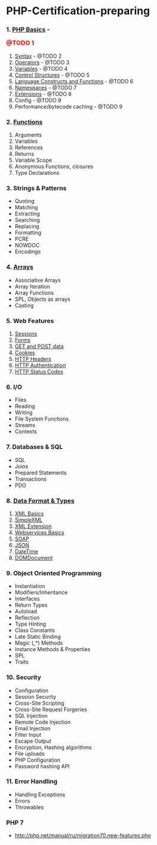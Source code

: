 # PHP-Certification-preparing

### 1. [PHP Basics](./1-PHP-Basics/index.md) - <p style="color:red">@TODO 1</p>
1. [Syntax](./1-PHP-Basics/1-syntax/index.md) - @TODO 2
2. [Operators](./1-PHP-Basics/2-operators/index.md) - @TODO 3
3. [Variables](./1-PHP-Basics/3-variables/index.md) - @TODO 4
4. [Control Structures](./1-PHP-Basics/4-control-structures/index.md) - @TODO 5
5. [Language Constructs and Functions](./1-PHP-Basics/5-language-constructs-and-functions/index.md) - @TODO 6
6. [Namespaces](./1-PHP-Basics/6-namespaces/index.md) - @TODO 7
7. [Extensions](./1-PHP-Basics/7-extensions/index.md) - @TODO 8
8. Config - @TODO 9
9. Performance/bytecode caching - @TODO 9

### 2. [Functions](./2-Functions/index.md)
1. Arguments
2. Variables
3. References
4. Returns
5. Variable Scope
6. Anonymous Functions, closures
7. Type Declarations

### 3. Strings & Patterns
 - Quoting
 - Matching
 - Extracting
 - Searching
 - Replacing
 - Formatting
 - PCRE
 - NOWDOC
 - Encodings
 
### 4. [Arrays](./Arrays/index.md) 
 - Associative Arrays
 - Array Iteration
 - Array Functions
 - SPL, Objects as arrays 
 - Casting
 
### 5. Web Features
1. [Sessions](http://php.net/manual/ru/book.session.php)
2. [Forms](http://php.net/manual/ru/tutorial.forms.php)
3. [GET and POST data](http://php.net/manual/ru/reserved.variables.php)
4. [Cookies](http://php.net/manual/ru/features.cookies.php)
5. [HTTP Headers](http://php.net/manual/ru/function.header.php)
6. [HTTP Authentication](http://php.net/manual/ru/features.http-auth.php)
7. [HTTP Status Codes](http://php.net/manual/ru/function.http-response-code.php) 
 
### 6. I/O
 - Files
 - Reading
 - Writing
 - File System Functions
 - Streams
 - Contexts
 
### 7. Databases & SQL
 - SQL
 - Joins
 - Prepared Statements
 - Transactions
 - PDO
 
### 8. [Data Format & Types](./8-Data-Format-Types/index.md)
1. [XML Basics](./8-Data-Format-Types/1-xml-basics/index.md)
2. [SimpleXML](./8-Data-Format-Types/2-simple-xml/index.md)
3. [XML Extension](http://php.net/manual/en/refs.xml.php)
4. [Webservices Basics](http://php.net/manual/ru/refs.webservice.php)
5. [SOAP](http://php.net/manual/ru/book.soap.php)
6. [JSON](http://php.net/manual/ru/book.json.php) 
7. [DateTime](http://php.net/manual/ru/class.datetime.php) 
8. [DOMDocument](http://php.net/manual/ru/class.domdocument.php)
 
### 9. Object Oriented Programming
 - Instantiation
 - Modifiers/Inheritance
 - Interfaces
 - Return Types
 - Autoload
 - Reflection
 - Type Hinting
 - Class Constants
 - Late Static Binding
 - Magic (_*) Methods
 - Instance Methods & Properties
 - SPL
 - Traits

### 10. Security
 - Configuration
 - Session Security
 - Cross-Site Scripting
 - Cross-Site Request Forgeries
 - SQL Injection
 - Remote Code Injection
 - Email Injection
 - Filter Input
 - Escape Output
 - Encryption, Hashing algorithms
 - File uploads
 - PHP Configuration
 - Password hashing API 

### 11. Error Handling
 - Handling Exceptions
 - Errors
 - Throwables
 
 
### PHP 7
 - http://php.net/manual/ru/migration70.new-features.php
